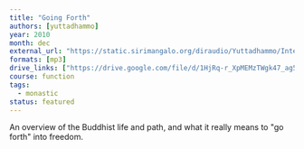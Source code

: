 ```yaml
---
title: "Going Forth"
authors: [yuttadhammo]
year: 2010
month: dec
external_url: "https://static.sirimangalo.org/diraudio/Yuttadhammo/Internet/101205_GoingForth.mp3"
formats: [mp3]
drive_links: ["https://drive.google.com/file/d/1HjRq-r_XpMEMzTWgk47_ag5CGOyZsrkM/view?usp=drivesdk"]
course: function
tags:
  - monastic
status: featured
---
```


An overview of the Buddhist life and path, and what it really means to "go forth" into freedom.
